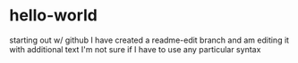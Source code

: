 # hello-world
starting out w/ github
I have created a readme-edit branch
and am editing it with additional text
I'm not sure if I have to use any particular syntax
